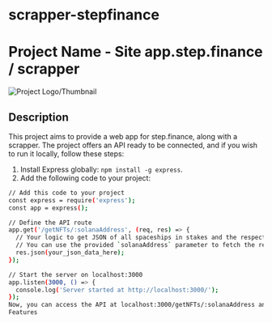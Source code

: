 # scrapper-stepfinance
# Project Name - Site app.step.finance / scrapper

![Project Logo/Thumbnail](https://www.cryptodeepdive.com/wp-content/uploads/2021/12/staratlaslogo.png)

## Description
This project aims to provide a web app for step.finance, along with a scrapper. The project offers an API ready to be connected, and if you wish to run it locally, follow these steps:
1. Install Express globally: `npm install -g express`.
2. Add the following code to your project: 
```bash
// Add this code to your project
const express = require('express');
const app = express();

// Define the API route
app.get('/getNFTs/:solanaAddress', (req, res) => {
  // Your logic to get JSON of all spaceships in stakes and the respective quantities.
  // You can use the provided `solanaAddress` parameter to fetch the required data.
  res.json(your_json_data_here);
});

// Start the server on localhost:3000
app.listen(3000, () => {
  console.log('Server started at http://localhost:3000/');
});
Now, you can access the API at localhost:3000/getNFTs/:solanaAddress and get the JSON data of all spaceships in stakes and their respective quantities.
Features
